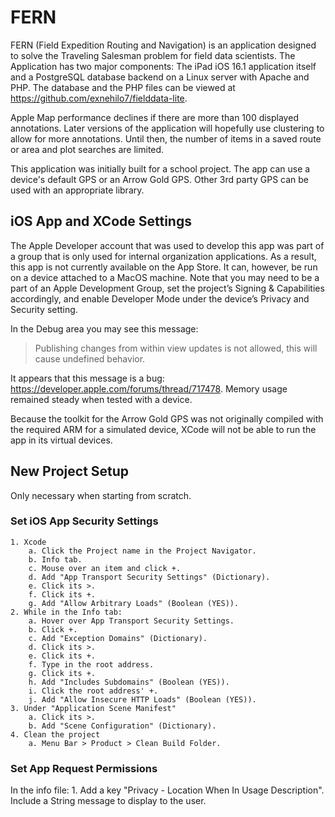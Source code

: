# FERN
FERN (Field Expedition Routing and Navigation) is an application designed to solve the Traveling Salesman problem for field data scientists. The Application has two major components: The iPad iOS 16.1 application itself and a PostgreSQL database backend on a Linux server with Apache and PHP. The database and the PHP files can be viewed at https://github.com/exnehilo7/fielddata-lite.

Apple Map performance declines if there are more than 100 displayed annotations. Later versions of the application will hopefully use clustering to allow for more annotations. Until then, the number of items in a saved route or area and plot searches are limited.

This application was initially built for a school project. The app can use a device's default GPS or an Arrow Gold GPS. Other 3rd party GPS can be used with an appropriate library.


## iOS App and XCode Settings
The Apple Developer account that was used to develop this app was part of a group that is only used for internal organization applications. As a result, this app is not currently available on the App Store. It can, however, be run on a device attached to a MacOS machine. Note that you may need to be a part of an Apple Development Group, set the project’s Signing & Capabilities accordingly, and enable Developer Mode under the device’s Privacy and Security setting.

In the Debug area you may see this message:
> Publishing changes from within view updates is not allowed, this will cause undefined behavior.

It appears that this message is a bug: https://developer.apple.com/forums/thread/717478. Memory usage remained steady when tested with a device.

Because the toolkit for the Arrow Gold GPS was not originally compiled with the required ARM for a simulated device, XCode will not be able to run the app in its virtual devices.


## New Project Setup
Only necessary when starting from scratch.

### Set iOS App Security Settings
	1. Xcode
		a. Click the Project name in the Project Navigator.
		b. Info tab.
		c. Mouse over an item and click +.
		d. Add "App Transport Security Settings" (Dictionary).
		e. Click its >.
		f. Click its +. 
		g. Add "Allow Arbitrary Loads" (Boolean (YES)).
	2. While in the Info tab:
		a. Hover over App Transport Security Settings.
		b. Click +.
		c. Add "Exception Domains" (Dictionary).
		d. Click its >.
		e. Click its +.
		f. Type in the root address.
		g. Click its +.
		h. Add "Includes Subdomains" (Boolean (YES)).
		i. Click the root address' +.
		j. Add "Allow Insecure HTTP Loads" (Boolean (YES)).
	3. Under "Application Scene Manifest"
		a. Click its >.
		b. Add "Scene Configuration" (Dictionary).
	4. Clean the project 
    	a. Menu Bar > Product > Clean Build Folder.

### Set App Request Permissions
In the info file:
	1. Add a key "Privacy - Location When In Usage Description". Include a String message to display to the user.

